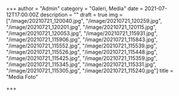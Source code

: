 +++
author = "Admin"
category = "Galeri, Media"
date = 2021-07-12T17:00:00Z
description = ""
draft = true
img = ["/image/20210721_120040.jpg", "/image/20210721_120259.jpg", "/image/20210721_120201.jpg", "/image/20210721_120115.jpg", "/image/20210721_120053.jpg", "/image/20210721_115931.jpg", "/image/20210721_115906.jpg", "/image/20210721_115843.jpg", "/image/20210721_115552.jpg", "/image/20210721_115539.jpg", "/image/20210721_115526.jpg", "/image/20210721_115448.jpg", "/image/20210721_115425.jpg", "/image/20210721_115359.jpg", "/image/20210721_115345.jpg", "/image/20210721_115331.jpg", "/image/20210721_115305.jpg", "/image/20210721_115240.jpg"]
title = "Media Foto"

+++
